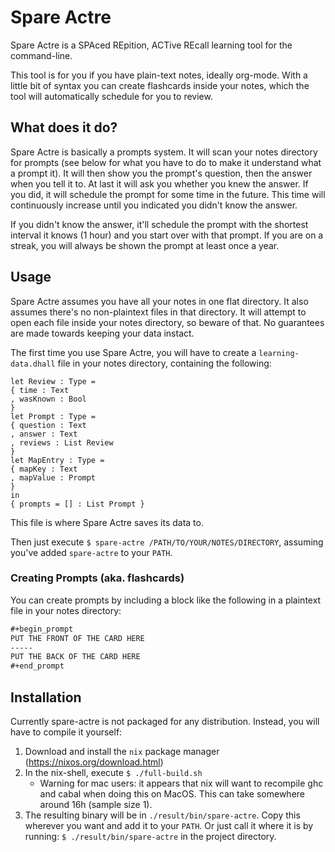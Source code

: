 # Spare Actre

Spare Actre is a SPAced REpition, ACTive REcall learning tool for the command-line.

This tool is for you if you have plain-text notes, ideally org-mode. With a little bit of syntax you can create flashcards inside your notes, which the tool will automatically schedule for you to review.

## What does it do?

Spare Actre is basically a prompts system. It will scan your notes directory for prompts (see below for what you have to do to make it understand what a prompt it). It will then show you the prompt's question, then the answer when you tell it to. At last it will ask you whether you knew the answer. If you did, it will schedule the prompt for some time in the future. This time will continuously increase until you indicated you didn't know the answer. 

If you didn't know the answer, it'll schedule the prompt with the shortest interval it knows (1 hour) and you start over with that prompt. If you are on a streak, you will always be shown the prompt at least once a year.

## Usage

Spare Actre assumes you have all your notes in one flat directory. It also assumes there's no non-plaintext files in that directory. It will attempt to open each file inside your notes directory, so beware of that. No guarantees are made towards keeping your data instact.

The first time you use Spare Actre, you will have to create a `learning-data.dhall` file in your notes directory, containing the following:

``` dhall
let Review : Type =
{ time : Text
, wasKnown : Bool
}
let Prompt : Type =
{ question : Text
, answer : Text
, reviews : List Review
}
let MapEntry : Type =
{ mapKey : Text
, mapValue : Prompt
}
in
{ prompts = [] : List Prompt }
```

This file is where Spare Actre saves its data to.

Then just execute `$ spare-actre /PATH/TO/YOUR/NOTES/DIRECTORY`, assuming you've added `spare-actre` to your `PATH`.

### Creating Prompts (aka. flashcards)

You can create prompts by including a block like the following in a plaintext file in your notes directory:

``` org
#+begin_prompt
PUT THE FRONT OF THE CARD HERE
-----
PUT THE BACK OF THE CARD HERE
#+end_prompt
```

## Installation

Currently spare-actre is not packaged for any distribution. Instead, you will have to compile it yourself:

1. Download and install the `nix` package manager (https://nixos.org/download.html)
2. In the nix-shell, execute `$ ./full-build.sh`
   - Warning for mac users: it appears that nix will want to recompile ghc and cabal when doing this on MacOS. This can take somewhere around 16h (sample size 1).
3. The resulting binary will be in `./result/bin/spare-actre`. Copy this wherever you want and add it to your `PATH`. Or just call it where it is by running: `$ ./result/bin/spare-actre` in the project directory.

